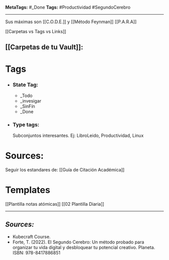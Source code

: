 **MetaTags:** #_Done
**Tags:** #Productividad #SegundoCerebro 
- - -
Sus máximas son [[C.O.D.E.]] y [[Método Feynman]] [[P.A.R.A]] 
 
[[Carpetas vs Tags vs Links]]
## [[Carpetas de tu Vault]]:

# Tags
- ### State Tag:
	- \_Todo
	- \_invesigar
	- \_SinFín
	- \_Done
- ### Type tags:
	Subconjuntos interesantes. 
	Ej: LibroLeido, Productividad, Linux
# Sources:
Seguir los estandares de:   [[Guía de Citación Académica]]
# Templates
[[Plantilla notas atómicas]]
[[02 Plantilla Diaria]]
- - - 
## ***Sources:***
- Kubecraft Course.
- Forte, T. (2022). El Segundo Cerebro: Un método probado para organizar tu vida digital y desbloquear tu potencial creativo. Planeta. ISBN: 978-8417886851